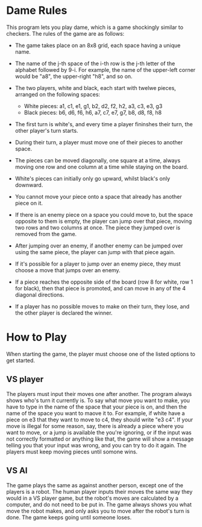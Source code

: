 # Dame Rules

This program lets you play dame, which is a game shockingly similar to checkers.
The rules of the game are as follows:

- The game takes place on an 8x8 grid, each space having a unique name.

- The name of the j-th space of the i-th row is the j-th letter of the alphabet followed by 9-i. For example, the name of the upper-left corner would be "a8", the upper-right "h8", and so on.

- The two players, white and black, each start with twelwe pieces, arranged on the following spaces:

    - White pieces: a1, c1, e1, g1, b2, d2, f2, h2, a3, c3, e3, g3
    - Black pieces: b6, d6, f6, h6, a7, c7, e7, g7, b8, d8, f8, h8

- The first turn is white's, and every time a player fininshes their turn, the other player's turn starts.

- During their turn, a player must move one of their pieces to another space.

- The pieces can be moved diagonally, one square at a time, always moving one row and one column at a time while staying on the board.

- White's pieces can initially only go upward, whilst black's only downward.

- You cannot move your piece onto a space that already has another piece on it.

- If there is an enemy piece on a space you could move to, but the space opposite to them is empty, the player can jump over that piece, moving two rows and two columns at once. The piece they jumped over is removed from the game.

- After jumping over an enemy, if another enemy can be jumped over using the same piece, the player can jump with that piece again.

- If it's possible for a player to jump over an enemy piece, they must choose a move that jumps over an enemy.

- If a piece reaches the opposite side of the board (row 8 for white, row 1 for black), then that piece is promoted, and can move in any of the 4 diagonal directions.

- If a player has no possible moves to make on their turn, they lose, and the other player is declared the winner.

# How to Play

When starting the game, the player must choose one of the listed options to get started.

## VS player
 
The players must input their moves one after another. The program always shows who's turn it currently is.
To say what move you want to make, you have to type in the name of the space that your piece is on, and then the name of the space you want to maove it to.
For example, if white have a piece on e3 that they want to move to c4, they should write "e3 c4".
If your move is illegal for some reason, say, there is already a piece where you want to move, or a jump is available the you're ignoring, or if the input was not correctly formatted or anything like that, the game will show a message telling you that your input was wrong, and you can try to do it again.
The players must keep moving pieces until somone wins.

## VS AI

The game plays the same as against another person, except one of the players is a robot.
The human player inputs their moves the same way they would in a VS player game, but the robot's moves are calculated by a computer, and do not need to be put in.
The game always shows you what move the robot makes, and only asks you to move after the robot's turn is done.
The game keeps going until someone loses.